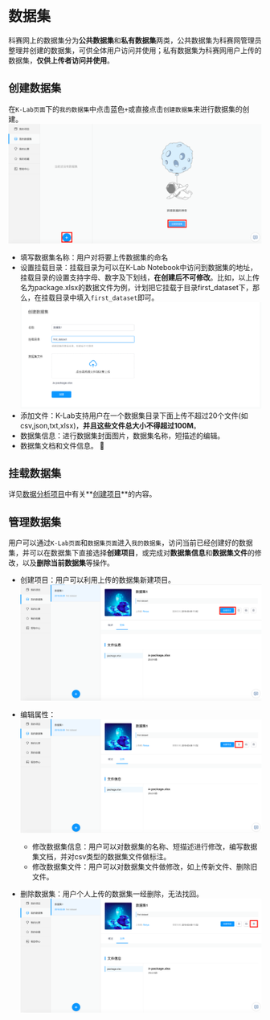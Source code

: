 # 数据集

科赛网上的数据集分为**公共数据集**和**私有数据集**两类，公共数据集为科赛网管理员整理并创建的数据集，可供全体用户访问并使用；私有数据集为科赛网用户上传的数据集，**仅供上传者访问并使用**。

## 创建数据集
在`K-Lab页面`下的`我的数据集`中点击蓝色`+`或直接点击`创建数据集`来进行数据集的创建。
![image description](dataset-setup.png)
* 填写数据集名称：用户对将要上传数据集的命名
* 设置挂载目录：挂载目录为可以在K-Lab Notebook中访问到数据集的地址，挂载目录的设置支持字母、数字及下划线，**在创建后不可修改**。比如，以上传名为package.xlsx的数据文件为例，计划把它挂载于目录first_dataset下，那么，在挂载目录中填入```first_dataset```即可。
![image description](first-dataset.png)
* 添加文件：K-Lab支持用户在一个数据集目录下面上传不超过20个文件(如csv,json,txt,xlsx)，**并且这些文件总大小不得超过100M**。
* 数据集信息：进行数据集封面图片，数据集名称，短描述的编辑。
* 数据集文档和文件信息。

## 挂载数据集
详见[数据分析项目](chapter5.md)中有关**[创建项目](chapter5.md#创建项目)**的内容。

## 管理数据集
用户可以通过`K-Lab页面`和`数据集页面`进入`我的数据集`，访问当前已经创建好的数据集，并可以在数据集下直接选择**创建项目**，或完成对**数据集信息**和**数据集文件**的修改，以及**删除当前数据集**等操作。
* 创建项目：用户可以利用上传的数据集新建项目。
 ![image description](dataset-management-setup.png)
* 编辑属性：
 ![image description](dataset-management-edit.png)
  * 修改数据集信息：用户可以对数据集的名称、短描述进行修改，编写数据集文档，并对csv类型的数据集文件做标注。
  * 修改数据集文件：用户可以对数据集文件做修改，如上传新文件、删除旧文件。


* 删除数据集：用户个人上传的数据集一经删除，无法找回。
  ![image description](dataset-management-delete.png)
